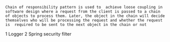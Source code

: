 ``Chain of responsibility pattern is used to 
achieve loose coupling in software design where a request from the client is passed to a chain of objects to process them. Later, the object in the chain will decide themselves who will be processing the request and whether the request is 
required to be sent to the next object in the chain or not``

1 Logger
2 Spring security filter
 